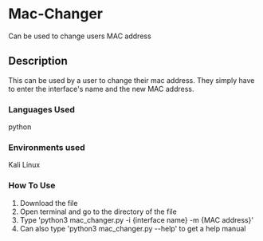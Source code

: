# Mac-Changer
Can be used to change users MAC address


<h2>Description</h2>
This can be used by a user to change their mac address. They simply have to enter the interface's name and the new MAC address.


<h3>Languages Used</h3>
python

<h3>Environments used</h3>
Kali Linux


<h3>How To Use</h3>
<ol>
<li>Download the file</li>
<li>Open terminal and go to the directory of the file</li>
<li>Type 'python3 mac_changer.py -i {interface name} -m {MAC address}'</li>
<li>Can also type 'python3 mac_changer.py --help' to get a help manual</li>
</ol>
